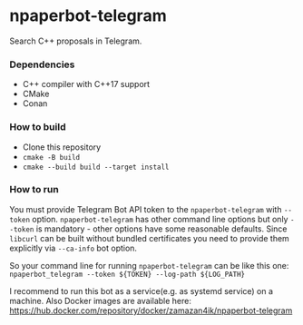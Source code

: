 # npaperbot-telegram
Search C++ proposals in Telegram.

### Dependencies
* C++ compiler with C++17 support
* CMake
* Conan

### How to build
* Clone this repository
* `cmake -B build`
* `cmake --build build --target install`

### How to run
You must provide Telegram Bot API token to the `npaperbot-telegram` with `--token` option. `npaperbot-telegram` has other command line options but only `--token` is mandatory - other options have some reasonable defaults.
Since `libcurl` can be built without bundled certificates you need to provide them explicitly via `--ca-info` bot option.

So your command line for running `npaperbot-telegram` can be like this one:
`npaperbot_telegram --token ${TOKEN} --log-path ${LOG_PATH}`

I recommend to run this bot as a service(e.g. as systemd service) on a machine.
Also Docker images are available here: https://hub.docker.com/repository/docker/zamazan4ik/npaperbot-telegram
